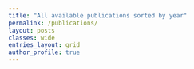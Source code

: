 ```yaml
---
title: "All available publications sorted by year"
permalink: /publications/
layout: posts
classes: wide
entries_layout: grid
author_profile: true
---
```

